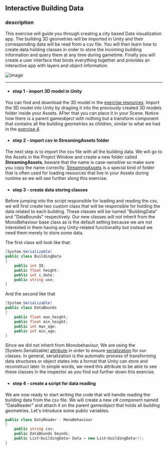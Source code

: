 ## Interactive Building Data

### description

This exercise will guide you through creating a city based Data visualization app. The building 3D geometries will be imported in Unity and their corresponding data will be read from a csv file. You will then learn how to create data holding classes in order to store the incoming building information and query them at any time during gametime. Finally you will create a user interface that binds everything together and provides an interactive app with layers and object information.

![Image](https://github.com/EleanaGrimshaw/unity-basic-training/blob/master/Image%20Links/CityViewer.gif?raw=true)

---

* #### step 1 - import 3D model in Unity
You can find and download the 3D model in the [exercise resources](https://github.com/EleanaGrimshaw/unity-basic-training/blob/master/Exercise%20Resources/Exercise_5/sorted_buildings.fbx). Import the 3D model into Unity by dragiing it into the previously created 3D models folder inside your Assets. AFter that you can place it in your Scene. Notice how there is a parent gameobject with nothing but a transform component that contains all the building geometries as children, similar to what we had in the [exercise 4](https://github.com/EleanaGrimshaw/unity-basic-training/blob/master/step-by-step/MyFirstManager.md).

* #### step 2 - import csv in StreamingAssets folder
The next step is to import the csv file with all the building data. We will go to the Assets in the Project Window and create a new folder called **StreamingAssets**, beware that the name is case-sensitive so make sure you copy the name correctly. [StreamingAssets](https://docs.unity3d.com/Manual/StreamingAssets.html) is a special kind of folder that is often used for loading resources that live in your Assets during runtime as we will see further along this exercise. 

* #### step 3 - create data storing classes
Before jumping into the script responsible for loading and reading the csv, we will first create two custom class that will be responsible for holding the data related to each building. These classes will be named "BuildingData" and "DataBounds" respectively. Our new classes will not inherit from the MonoBehaviour base class as is the default setting because we are not interested in them having any Unity-related functionality but instead we need them merely to store some data.

The first class will look like that:
```csharp
[System.Serializable]
public class BuildingData 
{
    public int ID;
    public float height;
    public int c_date;
    public string use;
}
```
And the second like that
```csharp
[System.Serializable]
public class DataBounds 
{
    public float max_height;
    public float min_height;
    public int max_age;
    public int min_age;
}
```
Since we did not inherit from Monobehaviour, We are using the [System.Serializable] [attribute](https://docs.unity3d.com/Manual/Attributes.html) in order to ensure [serialization](https://docs.unity3d.com/Manual/script-Serialization.html) for our classes. In general, serialization is the automatic process of transforming data structures or object states into a format that Unity can store and reconstruct later. In simple words, we need this attribute to be able to see these classes in the inspector as you find out further down this exercise. 

* #### step 4 - create a script for data reading
We are now ready to start writing the code that will handle reading the building data from the csv file. We will create a new c# component named "DataReader" and attach it on the parent gameobject that holds all building geometries. Let's introduce some public variables.

```csharp
public class DataReader : MonoBehaviour
{
    public string csv;
    public DataBounds bounds;
    public List<buildingData> Data = new List<buildingData>();
}
```
